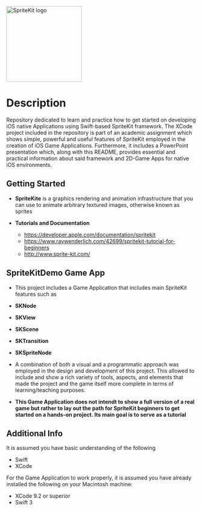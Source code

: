 <img src="https://pfriedrich.io/wp-content/uploads/2016/12/SpriteKit-Logo.png" alt="SpriteKit logo" height="200" >

# Description

Repository dedicated to learn and practice how to get started on developing iOS native Applications using Swift-based SpriteKit framework. The XCode project included in the repository is part of an academic assignment which shows simple, powerful and useful features of SpriteKit employed in the creation of iOS Game Applications. Furthermore, it includes a PowerPoint presentation which, along with this README, provides essential and practical information about said framework and 2D-Game Apps for native iOS environments.


## Getting Started

- **SpriteKite** is a graphics rendering and animation infrastructure that you can use to animate arbitrary textured images, otherwise known as sprites

- **Tutorials and Documentation**
  - <https://developer.apple.com/documentation/spritekit>
  - <https://www.raywenderlich.com/42699/spritekit-tutorial-for-beginners>
  - <http://www.sprite-kit.com/>
  
  
 ## SpriteKitDemo Game App
 
 - This project includes a Game Application that includes main SpriteKit features such as
  - **SKNode**
  - **SKView**
  - **SKScene**
  - **SKTransition**
  - **SKSpriteNode**
  
- A combination of both a visual and a programmatic approach was employed in the design and development of this project. This allowed to include and show a rich variety of tools, aspects, and elements that made the project and the game itself more complete in terms of learning/teaching purposes.
 
- **This Game Application does not intendt to show a full version of a real game but rather to lay out the path for SpriteKit beginners to get started on a hands-on project. Its main goal is to serve as a tutorial**


## Additional Info

It is assumed you have basic understanding of the following

- Swift
- XCode

For the Game Application to work properly, it is assumed you have already installed the following on your Macintosh machine:

- XCode 9.2 or superior
- Swift 3
